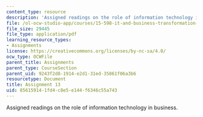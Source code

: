 ```yaml
---
content_type: resource
description: 'Assigned readings on the role of information technology in business. '
file: /ol-ocw-studio-app/courses/15-598-it-and-business-transformation-spring-2003/856159141fd4c8e5e144f6346c55a743_assignment12.pdf
file_size: 29445
file_type: application/pdf
learning_resource_types:
- Assignments
license: https://creativecommons.org/licenses/by-nc-sa/4.0/
ocw_type: OCWFile
parent_title: Assignments
parent_type: CourseSection
parent_uid: 9243f2d8-1914-e2d1-31ed-35861f06a3b6
resourcetype: Document
title: Assignment 13
uid: 85615914-1fd4-c8e5-e144-f6346c55a743
---
```

Assigned readings on the role of information technology in business. 